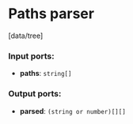 # Paths parser

[data/tree]

### Input ports:

* __paths__: `string[]`

### Output ports:

* __parsed__: `(string or number)[][]`

